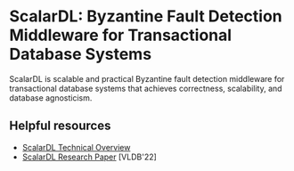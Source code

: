# ScalarDL: Byzantine Fault Detection Middleware for Transactional Database Systems

ScalarDL is scalable and practical Byzantine fault detection middleware for transactional database systems that achieves correctness, scalability, and database agnosticism.

## Helpful resources
* [ScalarDL Technical Overview](https://speakerdeck.com/scalar/scalar-dl-technical-overview)
* [ScalarDL Research Paper](https://dl.acm.org/doi/abs/10.14778/3523210.3523212) [VLDB'22]
